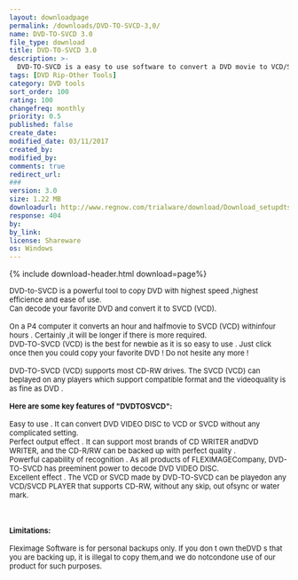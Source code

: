```yaml
---
layout: downloadpage
permalink: /downloads/DVD-TO-SVCD-3,0/
name: DVD-TO-SVCD 3.0
file_type: download
title: DVD-TO-SVCD 3.0
description: >-
  DVD-TO-SVCD is a easy to use software to convert a DVD movie to VCD/SVCD
tags: [DVD Rip-Other Tools]
category: DVD tools
sort_order: 100
rating: 100
changefreq: monthly
priority: 0.5
published: false
create_date: 
modified_date: 03/11/2017
created_by: 
modified_by: 
comments: true
redirect_url: 
### 
version: 3.0
size: 1.22 MB
downloadurl: http://www.regnow.com/trialware/download/Download_setupdts_swp.exe?item=8057 3&affiliate=22260
response: 404
by: 
by_link: 
license: Shareware
os: Windows
---
```


{% include download-header.html download=page%}

<p style="fix-download-text !important">
<p><font size="2">DVD-to-SVCD is a powerful tool to copy DVD with highest speed ,highest efficience and ease of use.<br />
Can decode your favorite DVD and convert it to SVCD (VCD). <br />
<br />
On a P4 computer it converts an hour and halfmovie to SVCD (VCD) withinfour hours . Certainly ,it will be longer if there is more required. <br />
DVD-TO-SVCD (VCD) is the best for newbie as it is so easy to use . Just click once then you could copy your favorite DVD ! Do not hesite any more ! <br />
<br />
DVD-TO-SVCD (VCD) supports most CD-RW drives. The SVCD (VCD) can beplayed on any players which support compatible format and the videoquality is as fine as DVD .<br />
<br />
<span><strong>Here are some key features of "DVDTOSVCD":</strong></span><br />
<br />
Easy to use . It can convert DVD VIDEO DISC to VCD or SVCD without any complicated setting.<br />
Perfect output effect . It can support most brands of CD WRITER andDVD WRITER, and the CD-R/RW can be backed up with perfect quality .<br />
Powerful capability of recognition . As all products of FLEXIMAGECompany, DVD-TO-SVCD has preeminent power to decode DVD VIDEO DISC.<br />
Excellent effect . The VCD or SVCD made by DVD-TO-SVCD can be playedon any VCD/SVCD PLAYER that supports CD-RW, without any skip, out ofsync or water mark.<br />
<br />
<br />
<br />
<span><strong>Limitations:</strong></span><br />
<br />
Fleximage Software is for personal backups only. If you don t own theDVD s that you are backing up, it is illegal to copy them,and we do notcondone use of our product for such purposes.<br />
</font></p></p>

